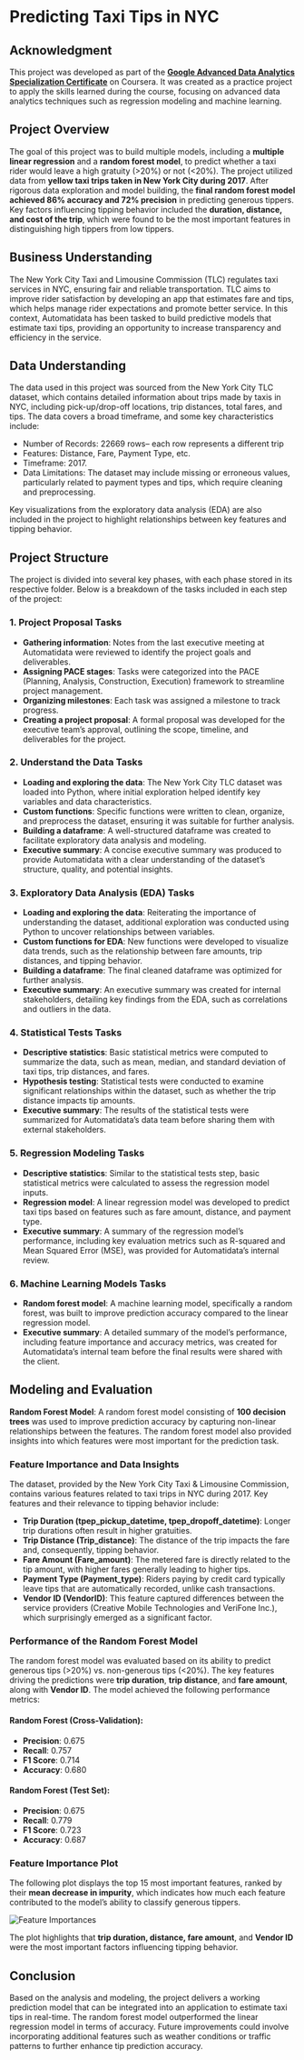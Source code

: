 # Predicting Taxi Tips in NYC

## Acknowledgment

This project was developed as part of the **[Google Advanced Data Analytics Specialization Certificate](https://coursera.org/share/b0a21874c636bdb3b212ad15979debc7)** on Coursera. It was created as a practice project to apply the skills learned during the course, focusing on advanced data analytics techniques such as regression modeling and machine learning.

## Project Overview

The goal of this project was to build multiple models, including a **multiple linear regression** and a **random forest model**, to predict whether a taxi rider would leave a high gratuity (>20%) or not (<20%). The project utilized data from **yellow taxi trips taken in New York City during 2017**. After rigorous data exploration and model building, the **final random forest model achieved 86% accuracy and 72% precision** in predicting generous tippers. Key factors influencing tipping behavior included the **duration, distance, and cost of the trip**, which were found to be the most important features in distinguishing high tippers from low tippers.

## Business Understanding

The New York City Taxi and Limousine Commission (TLC) regulates taxi services in NYC, ensuring fair and reliable transportation. TLC aims to improve rider satisfaction by developing an app that estimates fare and tips, which helps manage rider expectations and promote better service. In this context, Automatidata has been tasked to build predictive models that estimate taxi tips, providing an opportunity to increase transparency and efficiency in the service.

## Data Understanding

The data used in this project was sourced from the New York City TLC dataset, which contains detailed information about trips made by taxis in NYC, including pick-up/drop-off locations, trip distances, total fares, and tips. The data covers a broad timeframe, and some key characteristics include:

- Number of Records: 22669 rows– each row represents a different trip
- Features: Distance, Fare, Payment Type, etc.
- Timeframe: 2017.
- Data Limitations: The dataset may include missing or erroneous values, particularly related to payment types and tips, which require cleaning and preprocessing.

Key visualizations from the exploratory data analysis (EDA) are also included in the project to highlight relationships between key features and tipping behavior.

## Project Structure

The project is divided into several key phases, with each phase stored in its respective folder. Below is a breakdown of the tasks included in each step of the project:

### 1. **Project Proposal Tasks**

- **Gathering information**: Notes from the last executive meeting at Automatidata were reviewed to identify the project goals and deliverables.
- **Assigning PACE stages**: Tasks were categorized into the PACE (Planning, Analysis, Construction, Execution) framework to streamline project management.
- **Organizing milestones**: Each task was assigned a milestone to track progress.
- **Creating a project proposal**: A formal proposal was developed for the executive team’s approval, outlining the scope, timeline, and deliverables for the project.

### 2. **Understand the Data Tasks**

- **Loading and exploring the data**: The New York City TLC dataset was loaded into Python, where initial exploration helped identify key variables and data characteristics.
- **Custom functions**: Specific functions were written to clean, organize, and preprocess the dataset, ensuring it was suitable for further analysis.
- **Building a dataframe**: A well-structured dataframe was created to facilitate exploratory data analysis and modeling.
- **Executive summary**: A concise executive summary was produced to provide Automatidata with a clear understanding of the dataset’s structure, quality, and potential insights.

### 3. **Exploratory Data Analysis (EDA) Tasks**

- **Loading and exploring the data**: Reiterating the importance of understanding the dataset, additional exploration was conducted using Python to uncover relationships between variables.
- **Custom functions for EDA**: New functions were developed to visualize data trends, such as the relationship between fare amounts, trip distances, and tipping behavior.
- **Building a dataframe**: The final cleaned dataframe was optimized for further analysis.
- **Executive summary**: An executive summary was created for internal stakeholders, detailing key findings from the EDA, such as correlations and outliers in the data.

### 4. **Statistical Tests Tasks**

- **Descriptive statistics**: Basic statistical metrics were computed to summarize the data, such as mean, median, and standard deviation of taxi tips, trip distances, and fares.
- **Hypothesis testing**: Statistical tests were conducted to examine significant relationships within the dataset, such as whether the trip distance impacts tip amounts.
- **Executive summary**: The results of the statistical tests were summarized for Automatidata’s data team before sharing them with external stakeholders.

### 5. **Regression Modeling Tasks**

- **Descriptive statistics**: Similar to the statistical tests step, basic statistical metrics were calculated to assess the regression model inputs.
- **Regression model**: A linear regression model was developed to predict taxi tips based on features such as fare amount, distance, and payment type.
- **Executive summary**: A summary of the regression model’s performance, including key evaluation metrics such as R-squared and Mean Squared Error (MSE), was provided for Automatidata’s internal review.

### 6. **Machine Learning Models Tasks**

- **Random forest model**: A machine learning model, specifically a random forest, was built to improve prediction accuracy compared to the linear regression model.
- **Executive summary**: A detailed summary of the model’s performance, including feature importance and accuracy metrics, was created for Automatidata’s internal team before the final results were shared with the client.


## Modeling and Evaluation

**Random Forest Model**: A random forest model consisting of **100 decision trees** was used to improve prediction accuracy by capturing non-linear relationships between the features. The random forest model also provided insights into which features were most important for the prediction task.

### Feature Importance and Data Insights

The dataset, provided by the New York City Taxi & Limousine Commission, contains various features related to taxi trips in NYC during 2017. Key features and their relevance to tipping behavior include:

- **Trip Duration (tpep_pickup_datetime, tpep_dropoff_datetime)**: Longer trip durations often result in higher gratuities.
- **Trip Distance (Trip_distance)**: The distance of the trip impacts the fare and, consequently, tipping behavior.
- **Fare Amount (Fare_amount)**: The metered fare is directly related to the tip amount, with higher fares generally leading to higher tips.
- **Payment Type (Payment_type)**: Riders paying by credit card typically leave tips that are automatically recorded, unlike cash transactions.
- **Vendor ID (VendorID)**: This feature captured differences between the service providers (Creative Mobile Technologies and VeriFone Inc.), which surprisingly emerged as a significant factor.

### Performance of the Random Forest Model

The random forest model was evaluated based on its ability to predict generous tips (>20%) vs. non-generous tips (<20%). The key features driving the predictions were **trip duration**, **trip distance**, and **fare amount**, along with **Vendor ID**. The model achieved the following performance metrics:

#### Random Forest (Cross-Validation):
- **Precision**: 0.675
- **Recall**: 0.757
- **F1 Score**: 0.714
- **Accuracy**: 0.680

#### Random Forest (Test Set):
- **Precision**: 0.675
- **Recall**: 0.779
- **F1 Score**: 0.723
- **Accuracy**: 0.687

### Feature Importance Plot

The following plot displays the top 15 most important features, ranked by their **mean decrease in impurity**, which indicates how much each feature contributed to the model’s ability to classify generous tippers.

![Feature Importances](./images/feature_importances.png)


The plot highlights that **trip duration, distance, fare amount**, and **Vendor ID** were the most important factors influencing tipping behavior.


## Conclusion

Based on the analysis and modeling, the project delivers a working prediction model that can be integrated into an application to estimate taxi tips in real-time. The random forest model outperformed the linear regression model in terms of accuracy. Future improvements could involve incorporating additional features such as weather conditions or traffic patterns to further enhance tip prediction accuracy.
